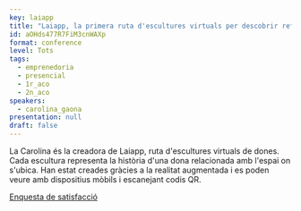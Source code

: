 ```yaml
---
key: laiapp
title: "Laiapp, la primera ruta d'escultures virtuals per descobrir referents femenins a la ciutat de Barcelona."
id: aOHds477R7FiM3cnWAXp
format: conference
level: Tots
tags:
  - emprenedoria
  - presencial
  - 1r_aco
  - 2n_aco
speakers:
  - carolina_gaona
presentation: null
draft: false
---
```


La Carolina és la creadora de Laiapp, ruta d'escultures virtuals de dones. Cada escultura representa la història d'una dona relacionada amb l'espai on s'ubica. Han estat creades gràcies a la realitat augmentada i es poden veure amb dispositius mòbils i escanejant codis QR.

[Enquesta de satisfacció](https://docs.google.com/forms/d/e/1FAIpQLSfLIG7K-1NRv0Nt1d9dCKQEQi57E9c9tYNdUNs4oQ3ON0pEyg/viewform?usp=sf_link)